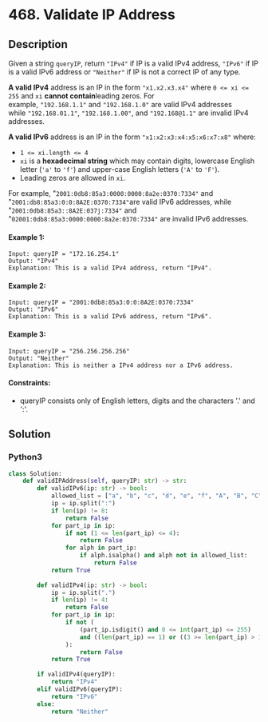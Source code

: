 # 468. Validate IP Address


## Description
Given a string `queryIP`, return `"IPv4"` if IP is a valid IPv4 address, `"IPv6"` if IP is a valid IPv6 address or `"Neither"` if IP is not a correct IP of any type.

**A valid IPv4** address is an IP in the form `"x1.x2.x3.x4"` where `0 <= xi <= 255` and `xi` **cannot contain**leading zeros. For example, `"192.168.1.1"` and `"192.168.1.0"` are valid IPv4 addresses while `"192.168.01.1"`, `"192.168.1.00"`, and `"192.168@1.1"` are invalid IPv4 addresses.

**A valid IPv6** address is an IP in the form `"x1:x2:x3:x4:x5:x6:x7:x8"` where:

-   `1 <= xi.length <= 4`
-   `xi` is a **hexadecimal string** which may contain digits, lowercase English letter (`'a'` to `'f'`) and upper-case English letters (`'A'` to `'F'`).
-   Leading zeros are allowed in `xi`.

For example, "`2001:0db8:85a3:0000:0000:8a2e:0370:7334"` and "`2001:db8:85a3:0:0:8A2E:0370:7334"`are valid IPv6 addresses, while "`2001:0db8:85a3::8A2E:037j:7334"` and "`02001:0db8:85a3:0000:0000:8a2e:0370:7334"` are invalid IPv6 addresses.

#### Example 1:
```
Input: queryIP = "172.16.254.1"
Output: "IPv4"
Explanation: This is a valid IPv4 address, return "IPv4".
```

#### Example 2:
```
Input: queryIP = "2001:0db8:85a3:0:0:8A2E:0370:7334"
Output: "IPv6"
Explanation: This is a valid IPv6 address, return "IPv6".
```

#### Example 3:
```
Input: queryIP = "256.256.256.256"
Output: "Neither"
Explanation: This is neither a IPv4 address nor a IPv6 address.
```

#### Constraints:
- queryIP consists only of English letters, digits and the characters '.' and ':'.


## Solution

### Python3
```python
class Solution:
    def validIPAddress(self, queryIP: str) -> str:
        def validIPv6(ip: str) -> bool:
            allowed_list = ["a", "b", "c", "d", "e", "f", "A", "B", "C", "D", "E", "F"]
            ip = ip.split(":")
            if len(ip) != 8:
                return False
            for part_ip in ip:
                if not (1 <= len(part_ip) <= 4):
                    return False
                for alph in part_ip:
                    if alph.isalpha() and alph not in allowed_list:
                        return False
            return True
        
        def validIPv4(ip: str) -> bool:
            ip = ip.split(".")
            if len(ip) != 4:
                return False
            for part_ip in ip:
                if not (
                    (part_ip.isdigit() and 0 <= int(part_ip) <= 255)
                    and ((len(part_ip) == 1) or ((3 >= len(part_ip) > 1) and part_ip[0] != "0"))
                ):
                    return False
            return True
        
        if validIPv4(queryIP):
            return "IPv4"
        elif validIPv6(queryIP):
            return "IPv6"
        else:
            return "Neither"
```
